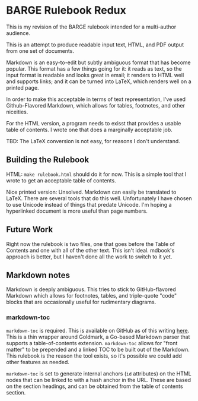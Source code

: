 BARGE Rulebook Redux
====================

This is my revision of the BARGE rulebook intended for a multi-author audience.

This is an attempt to produce readable input text, HTML, and PDF output from
one set of documents.

Markdown is an easy-to-edit but subtly ambiguous format that has become
popular.  This format has a few things going for it: it reads as text, so the
input format is readable and looks great in email; it renders to HTML well and
supports links; and it can be turned into LaTeX, which renders well on a
printed page.

In order to make this acceptable in terms of text representation, I've used
Github-Flavored Markdown, which allows for tables, footnotes, and other
niceities.

For the HTML version, a program needs to exisst that provides a usable table of
contents.  I wrote one that does a marginally acceptable job.

TBD: The LaTeX conversion is not easy, for reasons I don't understand.

Building the Rulebook
---------------------

HTML: `make rulebook.html` should do it for now.  This is a simple tool that I
wrote to get an acceptable table of contents.

Nice printed version: Unsolved.  Markdown can easily be translated to LaTeX.
There are several tools that do this well.  Unfortunately I have chosen to use
Unicode instead of things that predate Unicode.  I'm hoping a hyperlinked
document is more useful than page numbers.

Future Work
-----------

Right now the rulebook is two files, one that goes before the Table of Contents
and one with all of the other text.  This isn't ideal.  mdbook's approach is
better, but I haven't done all the work to switch to it yet.

Markdown notes
--------------

Markdown is deeply ambiguous.  This tries to stick to GitHub-flavored Markdown
which allows for footnotes, tables, and triple-quote "code" blocks that are 
occasionally useful for rudimentary diagrams.

### markdown-toc

`markdown-toc` is required.  This is available on GitHub as of this writing
[here](http://github.com/ts4z/markdown-toc).  This is a thin wrapper around
Goldmark, a Go-based Markdown parser that supports a table-of-contents
extension.  `markdown-toc` allows for "front matter" to be prepended and a
linked TOC to be built out of the Markdown.  This rulebook is the reason the
tool exists, so it's possible we could add other features as needed.

`markdown-toc` is set to generate internal anchors (`id` attributes) on the
HTML nodes that can be linked to with a hash anchor in the URL.  These are
based on the section headings, and can be obtained from the table of contents
section.
